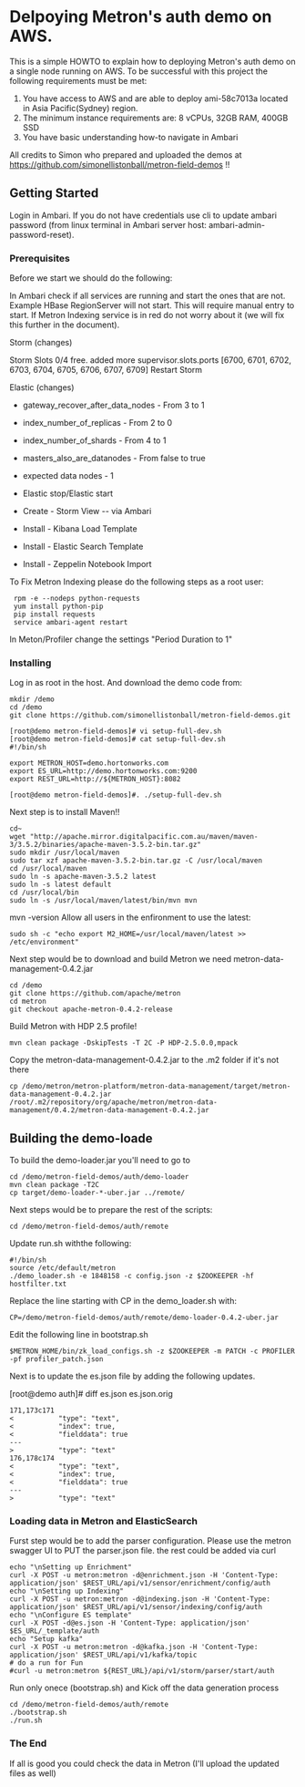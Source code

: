 # Delpoying Metron's auth demo on AWS.

This is a simple HOWTO to explain how to deploying Metron's auth demo on a single node running on AWS. To be successful with this project the following requirements must be met:

1. You have access to AWS and are able to deploy ami-58c7013a located in Asia Pacific(Sydney) region.
2. The minimum instance requirements are: 8 vCPUs, 32GB RAM, 400GB SSD
3. You have basic understanding how-to navigate in Ambari

All credits to Simon who prepared and uploaded the demos at  https://github.com/simonellistonball/metron-field-demos !!

## Getting Started

Login in Ambari. If you do not have credentials use cli to update ambari password (from linux terminal in Ambari server host:
ambari-admin-password-reset).

### Prerequisites

Before we start we should do the following:

In Ambari check if all services are running and start the ones that are not. Example HBase RegionServer will not start. This will require manual entry to start. If Metron Indexing service is in red do not worry about it (we will fix this further in the document).

Storm (changes)

Storm Slots 0/4 free. added more supervisor.slots.ports [6700, 6701, 6702, 6703, 6704,  6705,  6706,  6707,  6709]
Restart Storm

Elastic (changes)

* gateway_recover_after_data_nodes -  From 3 to 1
* index_number_of_replicas - From 2 to 0
* index_number_of_shards - From 4 to 1
* masters_also_are_datanodes - From false to true
* expected data nodes - 1
* Elastic stop/Elastic start

* Create - Storm View -- via Ambari
* Install - Kibana Load Template
* Install - Elastic Search Template 
* Install - Zeppelin Notebook Import

To Fix Metron Indexing please do the following steps as a root user:

```
 rpm -e --nodeps python-requests
 yum install python-pip
 pip install requests
 service ambari-agent restart

```
In Meton/Profiler change the settings "Period Duration to 1"

### Installing

Log in as root in the host. And download the demo code from:

```
mkdir /demo
cd /demo
git clone https://github.com/simonellistonball/metron-field-demos.git
```

```
[root@demo metron-field-demos]# vi setup-full-dev.sh
[root@demo metron-field-demos]# cat setup-full-dev.sh
#!/bin/sh

export METRON_HOST=demo.hortonworks.com
export ES_URL=http://demo.hortonworks.com:9200
export REST_URL=http://${METRON_HOST}:8082

```

```
[root@demo metron-field-demos]#. ./setup-full-dev.sh

```

Next step is to install Maven!!

```
cd~
wget "http://apache.mirror.digitalpacific.com.au/maven/maven-3/3.5.2/binaries/apache-maven-3.5.2-bin.tar.gz"
sudo mkdir /usr/local/maven
sudo tar xzf apache-maven-3.5.2-bin.tar.gz -C /usr/local/maven
cd /usr/local/maven
sudo ln -s apache-maven-3.5.2 latest
sudo ln -s latest default
cd /usr/local/bin
sudo ln -s /usr/local/maven/latest/bin/mvn mvn
```
mvn -version
Allow all users in the enfironment to use the latest:
```
sudo sh -c "echo export M2_HOME=/usr/local/maven/latest >> /etc/environment"
```

Next step would be to download and build Metron we need metron-data-management-0.4.2.jar

```
cd /demo
git clone https://github.com/apache/metron
cd metron
git checkout apache-metron-0.4.2-release
```

Build Metron with HDP 2.5 profile!
```
mvn clean package -DskipTests -T 2C -P HDP-2.5.0.0,mpack
```

Copy the metron-data-management-0.4.2.jar to the .m2 folder if it's not there

```
cp /demo/metron/metron-platform/metron-data-management/target/metron-data-management-0.4.2.jar /root/.m2/repository/org/apache/metron/metron-data-management/0.4.2/metron-data-management-0.4.2.jar
```

## Building the demo-loade

To build the demo-loader.jar you'll need to go to

```
cd /demo/metron-field-demos/auth/demo-loader
mvn clean package -T2C
cp target/demo-loader-*-uber.jar ../remote/
```

Next steps would be to prepare the rest of the scripts:

```
cd /demo/metron-field-demos/auth/remote
```

Update run.sh withthe following:
```
#!/bin/sh
source /etc/default/metron
./demo_loader.sh -e 1848158 -c config.json -z $ZOOKEEPER -hf hostfilter.txt
```

Replace the line starting with CP in the demo_loader.sh with:
```
CP=/demo/metron-field-demos/auth/remote/demo-loader-0.4.2-uber.jar
```

Edit the following line in bootstrap.sh 
```
$METRON_HOME/bin/zk_load_configs.sh -z $ZOOKEEPER -m PATCH -c PROFILER -pf profiler_patch.json
```

Next is to update the es.json file by adding the following updates. 

[root@demo auth]# diff es.json es.json.orig
```
171,173c171
<           "type": "text",
<           "index": true,
<           "fielddata": true
---
>           "type": "text"
176,178c174
<           "type": "text",
<           "index": true,
<           "fielddata": true
---
>           "type": "text"
```

### Loading data in Metron and ElasticSearch

Furst step would be to add the parser configuration. Please use the metron swagger UI to PUT the parser.json file.
the rest could be added via curl

```
echo "\nSetting up Enrichment"
curl -X POST -u metron:metron -d@enrichment.json -H 'Content-Type: application/json' $REST_URL/api/v1/sensor/enrichment/config/auth
echo "\nSetting up Indexing"
curl -X POST -u metron:metron -d@indexing.json -H 'Content-Type: application/json' $REST_URL/api/v1/sensor/indexing/config/auth
echo "\nConfigure ES template"
curl -X POST -d@es.json -H 'Content-Type: application/json' $ES_URL/_template/auth
echo "Setup kafka"
curl -X POST -u metron:metron -d@kafka.json -H 'Content-Type: application/json' $REST_URL/api/v1/kafka/topic
# do a run for Fun
#curl -u metron:metron ${REST_URL}/api/v1/storm/parser/start/auth
```

Run only onece (bootstrap.sh) and Kick off the data generation process

```
cd /demo/metron-field-demos/auth/remote
./bootstrap.sh
./run.sh
```

### The End

If all is good you could check the data in Metron (I'll upload the updated files as well)

